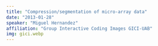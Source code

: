 ```yaml
---
title: "Compression/segmentation of micro-array data"
date: "2013-01-28"
speaker: "Miguel Hernandez"
affiliation: "Group Interactive Coding Images GICI-UAB"
img: gici.webp
---
```


